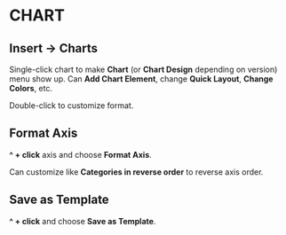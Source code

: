 # CHART

## Insert &rarr; Charts

Single-click chart to make **Chart** (or **Chart Design** depending on version) menu show up. Can **Add Chart Element**, change **Quick Layout**, **Change Colors**, etc.

Double-click to customize format.

## Format Axis

**^ + click** axis and choose **Format Axis**.

Can customize like **Categories in reverse order** to reverse axis order.

## Save as Template

**^ + click** and choose **Save as Template**.
